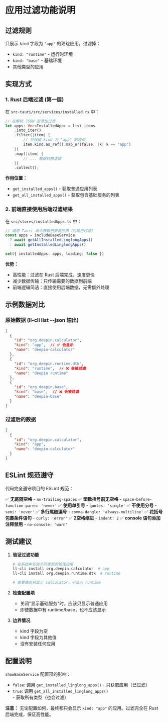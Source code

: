 # 应用过滤功能说明

## 过滤规则
只展示 `kind` 字段为 `"app"` 的玲珑应用，过滤掉：
- `kind: "runtime"` - 运行时环境
- `kind: "base"` - 基础环境
- 其他类型的应用

## 实现方式

### 1. Rust 后端过滤 (第一层)
在 `src-tauri/src/services/installed.rs` 中：

```rust
// 在解析 JSON 后添加过滤
let apps: Vec<InstalledApp> = list_items
    .into_iter()
    .filter(|item| {
        // 只保留 kind 为 "app" 的应用
        item.kind.as_ref().map_or(false, |k| k == "app")
    })
    .map(|item| {
        // ... 数据转换逻辑
    })
    .collect();
```

**作用位置：**
- `get_installed_apps()` - 获取普通应用列表
- `get_all_installed_apps()` - 获取包含基础服务的列表

### 2. 前端直接使用后端过滤结果
在 `src/stores/installedApps.ts` 中：

```typescript
// 调用 Tauri 命令获取已安装应用（后端已过滤）
const apps = includeBaseService
  ? await getAllInstalledLinglongApps()
  : await getInstalledLinglongApps()

set({ installedApps: apps, loading: false })
```

**优势：**
- 高性能：过滤在 Rust 后端完成，速度更快
- 减少数据传输：只传输需要的数据到前端
- 前端逻辑简洁：直接使用后端数据，无需额外处理

## 示例数据对比

### 原始数据 (ll-cli list --json 输出)
```json
[
  {
    "id": "org.deepin.calculator",
    "kind": "app",  // ✅ 会显示
    "name": "deepin-calculator"
  },
  {
    "id": "org.deepin.runtime.dtk",
    "kind": "runtime",  // ❌ 会被过滤
    "name": "deepin runtime"
  },
  {
    "id": "org.deepin.base",
    "kind": "base",  // ❌ 会被过滤
    "name": "deepin-base"
  }
]
```

### 过滤后的数据
```json
[
  {
    "id": "org.deepin.calculator",
    "kind": "app",
    "name": "deepin-calculator"
  }
]
```

## ESLint 规范遵守

代码完全遵守项目的 ESLint 规范：

✅ **无尾随空格** - `no-trailing-spaces`
✅ **函数括号前无空格** - `space-before-function-paren: 'never'`
✅ **使用单引号** - `quotes: 'single'`
✅ **不使用分号** - `semi: 'never'`
✅ **多行尾随逗号** - `comma-dangle: 'always-multiline'`
✅ **花括号包裹条件语句** - `curly: 'error'`
✅ **2空格缩进** - `indent: 2`
✅ **console 语句添加注释禁用** - `no-console: 'warn'`

## 测试建议

1. **验证过滤功能**
   ```bash
   # 在系统中安装不同类型的玲珑应用
   ll-cli install org.deepin.calculator  # app
   ll-cli install org.deepin.runtime.dtk  # runtime
   
   # 查看商店只显示 calculator，不显示 runtime
   ```

2. **检查配置项**
   - 关闭"显示基础服务"时，应该只显示普通应用
   - 即使数据中有 runtime/base，也不应该显示

3. **边界情况**
   - kind 字段为空
   - kind 字段为其他值
   - 没有安装任何应用

## 配置说明

`showBaseService` 配置项的影响：
- `false`: 调用 `get_installed_linglong_apps()` - 只获取应用（已过滤）
- `true`: 调用 `get_all_installed_linglong_apps()` - 获取所有类型（也会过滤）

**注意：** 无论配置如何，最终都只会显示 `kind: "app"` 的应用。过滤完全在 Rust 后端完成，保证高性能。
